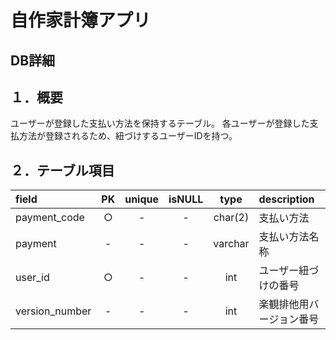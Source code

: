 # 自作家計簿アプリ

## DB詳細

## １．概要
ユーザーが登録した支払い方法を保持するテーブル。
各ユーザーが登録した支払方法が登録されるため、紐づけするユーザーIDを持つ。

## ２．テーブル項目

| field | PK | unique | isNULL | type | description |
| :-- | :-: | :-: | :-: | :-: | :-- |
| payment_code | ○ | - | - | char(2) | 支払い方法 |
| payment | - | - | - | varchar | 支払い方法名称 |
| user_id | ○ | - | - | int | ユーザー紐づけの番号 |
| version_number | - | - | - | int | 楽観排他用バージョン番号 |
